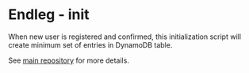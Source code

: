 Endleg - init
=============

When new user is registered and confirmed, this initialization script will create minimum set of entries in DynamoDB table.

See [main repository](https://github.com/do-team/endleg) for more details.
